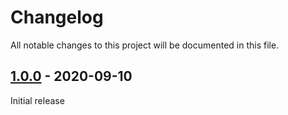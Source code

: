 # Changelog

All notable changes to this project will be documented in this file.

## [1.0.0] - 2020-09-10

Initial release

[1.0.0]: https://github.com/andreekeberg/wp-search-replace-cli/releases/tag/1.0.0
